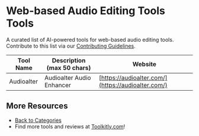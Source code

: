 # Web-based Audio Editing Tools Tools

A curated list of AI-powered tools for web-based audio editing tools. Contribute to this list via our [Contributing Guidelines](../CONTRIBUTING.md).

| Tool Name | Description (max 50 chars) | Website |
|-----------|----------------------------|---------|
| Audioalter | Audioalter Audio Enhancer | [https://audioalter.com/](https://audioalter.com/) |

## More Resources
- [Back to Categories](https://github.com/ToolkitlyAI/awesome-ai-tools/blob/master/README.md)
- Find more tools and reviews at [Toolkitly.com](https://toolkitly.com)!
